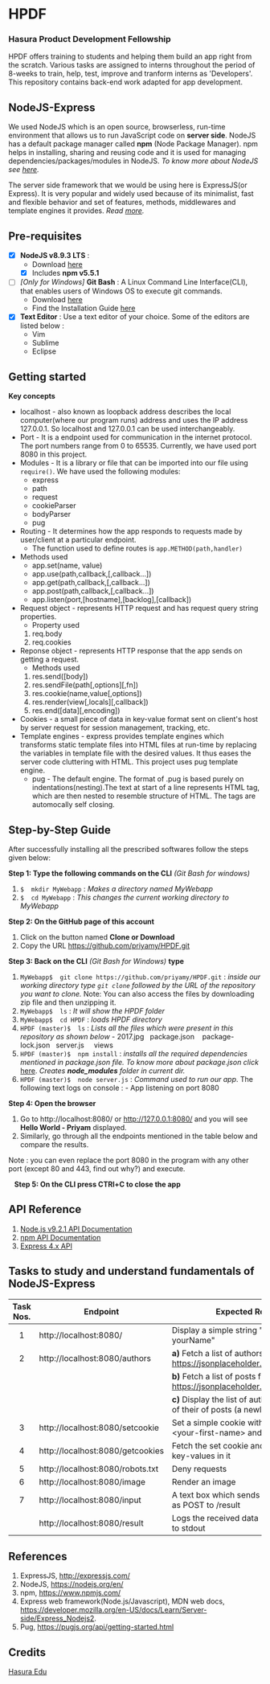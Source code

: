 # HPDF
### Hasura Product Development Fellowship

HPDF offers training to students and helping them build an app right from the scratch. Various tasks are assigned to interns throughout the period of 8-weeks to train, help, test, improve and tranform interns as 'Developers'. This repository contains back-end work adapted for app development.

## NodeJS-Express
We used NodeJS which is an open source, browserless, run-time environment that allows us to run JavaScript code on **server side**. NodeJS has a default package manager called **npm** (Node Package Manager). npm helps in installing, sharing and reusing code and it is used for managing dependencies/packages/modules in NodeJS.
*To know more about NodeJS see [here](https://nodejs.org/en/about/).*  


The server side framework that we would be using here is ExpressJS(or Express). It is very popular and widely used because of its minimalist, fast and flexible behavior and set of features, methods, middlewares and template engines it provides. *Read [more](http://expressjs.com/).*


## Pre-requisites
- [X] **NodeJS v8.9.3 LTS** :    
   - Download [here](https://nodejs.org/en/download/)
   - [X] Includes **npm v5.5.1**
- [ ] *[Only for Windows]* **Git Bash** : A Linux Command Line Interface(CLI), that enables users of Windows OS to execute git commands.
   - Download [here](https://git-scm.com/download/win)
   - Find the Installation Guide [here](https://git-scm.com/book/en/v2/Getting-Started-Installing-Git)
- [X] **Text Editor** : Use a text editor of your choice. Some of the editors are listed below :
   - Vim
   - Sublime
   - Eclipse
   
## Getting started
**Key concepts**
- localhost - also known as loopback address describes the local computer(where our program runs) address and uses the IP address 127.0.0.1. So localhost and 127.0.0.1 can be used interchangeably.
- Port - It is a endpoint used for communication in the internet protocol. The port numbers range from 0 to 65535. Currently, we have used port 8080 in this project. 
- Modules - It is a library or file that can be imported into our file using `require()`. We have used the following modules:   
   - express     
   - path    
   - request   
   - cookieParser
   - bodyParser
   - pug 
- Routing - It determines how the app responds to requests made by user/client at a particular endpoint.   
   - The function used to define routes is `app.METHOD(path,handler)`
- Methods used   
   - app.set(name, value)
   - app.use(path,callback,[,callback...])
   - app.get(path,callback,[,callback...])
   - app.post(path,callback,[,callback...])
   - app.listen(port,[hostname],[backlog],[callback])
- Request object - represents HTTP request and has request query string properties.
   - Property used
    1. req.body
    2. req.cookies
- Reponse object - represents HTTP response that the app sends on getting a request.
   - Methods used
    1. res.send([body])
    2. res.sendFile(path[,options][,fn])
    3. res.cookie(name,value[,options])
    4. res.render(view[,locals][,callback])
    5. res.end([data][,encoding])
- Cookies - a small piece of data in key-value format sent on client's host by server request for session management, tracking, etc.
- Template engines - express provides template engines which transforms static template files into HTML files at run-time by replacing the variables in template file with the desired values. It thus eases the server code cluttering with HTML. This project uses pug template engine.   
  - pug - The default engine. The format of .pug is based purely on indentations(nesting).The text at start of a line represents HTML tag, which are then nested to resemble structure of HTML. The tags are automocally self closing.  


## Step-by-Step Guide
After successfully installing all the prescribed softwares follow the steps given below:

   **Step 1: Type the following commands on the CLI** *(Git Bash for windows)*
   1. `$  mkdir MyWebapp` : *Makes a directory named MyWebapp*
   2. `$  cd MyWebapp` : *This changes the current working directory to MyWebapp*
   
   **Step 2: On the GitHub page of this account**
   1. Click on the button named **Clone or Download**
   2. Copy the URL https://github.com/priyamy/HPDF.git
   
   **Step 3: Back on the CLI** *(Git Bash for Windows)* **type**
   1. `MyWebapp$  git clone https://github.com/priyamy/HPDF.git` : *inside our working directory type `git clone` followed by the URL of the repository you want to clone.*
   Note: You can also access the files by downloading zip file and then unzipping it.
   2. `MyWebapp$  ls` : *It will show the HPDF folder*
   3. `MyWebapp$  cd HPDF` : *loads HPDF directory*
   4. `HPDF (master)$  ls` : *Lists all the files which were present in this repository as shown below*
     - 2017.jpg   package.json    package-lock.json   server.js     views
   5. `HPDF (master)$  npm install` : *installs all the required dependencies mentioned in package.json file. To know more about package.json click* [here](https://docs.npmjs.com/files/package.json). *Creates **node_modules** folder in current dir.*
   6. `HPDF (master)$  node server.js` : *Command used to run our app*. The following text logs on console :
     - App listening on port 8080
   
   
   **Step 4: Open the browser**
   1. Go to http://localhost:8080/ or http://127.0.0.1:8080/ and you will see **Hello World - Priyam** displayed.
   2. Similarly, go through all the endpoints mentioned in the table below and compare the results.
   
   Note : you can even replace the port 8080 in the program with any other port (except 80 and 443, find out why?) and execute. 

   **Step 5: On the CLI press CTRl+C to close the app**
   
   
## API Reference
1. [Node.js v9.2.1 API Documentation](https://nodejs.org/api/)
2. [npm API Documentation](https://docs.npmjs.com/)
3. [Express 4.x API](http://expressjs.com/en/4x/api.html)

## Tasks to study and understand fundamentals of NodeJS-Express 
|**Task Nos.**| **Endpoint** | **Expected Response** |
|:---:|---|--|
|1| http://localhost:8080/ | Display a simple string "Hello World-yourName" |
|2| http://localhost:8080/authors | **a)** Fetch a list of authors from a request to https://jsonplaceholder.typicode.com/users |
| |  | **b)** Fetch a list of posts from a request to https://jsonplaceholder.typicode.com/posts |
| |  | **c)** Display the list of authors and the count of their of posts (a newline for each author) |
|3| http://localhost:8080/setcookie | Set a simple cookie with values as name = \<your-first-name> and age = \<your-age> |
|4| http://localhost:8080/getcookies | Fetch the set cookie and display the stores key-values in it |
|5| http://localhost:8080/robots.txt | Deny requests  |
|6| http://localhost:8080/image | Render an image |
|7| http://localhost:8080/input | A text box which sends the user-input data as POST to /result |
| | http://localhost:8080/result | Logs the received data (POST from /input) to stdout |

## References
1. ExpressJS, http://expressjs.com/
2. NodeJS, https://nodejs.org/en/
3. npm, https://www.npmjs.com/
4. Express web framework(Node.js/Javascript), MDN web docs, https://developer.mozilla.org/en-US/docs/Learn/Server-side/Express_Nodejs2.
5. Pug, https://pugjs.org/api/getting-started.html

## Credits
[Hasura Edu](https://hasura.io/)
